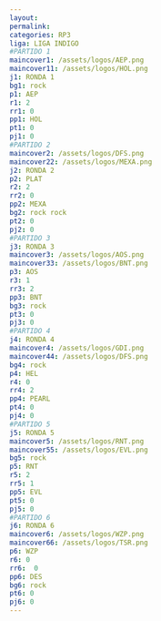 ```yaml
---
layout: 
permalink: 
categories: RP3
liga: LIGA INDIGO
#PARTIDO 1
maincover1: /assets/logos/AEP.png
maincover11: /assets/logos/HOL.png
j1: RONDA 1
bg1: rock
p1: AEP
r1: 2
rr1: 0
pp1: HOL
pt1: 0
pj1: 0
#PARTIDO 2
maincover2: /assets/logos/DFS.png
maincover22: /assets/logos/MEXA.png
j2: RONDA 2
p2: PLAT
r2: 2
rr2: 0
pp2: MEXA
bg2: rock rock
pt2: 0
pj2: 0
#PARTIDO 3
j3: RONDA 3
maincover3: /assets/logos/AOS.png
maincover33: /assets/logos/BNT.png
p3: AOS
r3: 1
rr3: 2
pp3: BNT
bg3: rock
pt3: 0
pj3: 0
#PARTIDO 4
j4: RONDA 4
maincover4: /assets/logos/GDI.png
maincover44: /assets/logos/DFS.png
bg4: rock 
p4: HEL
r4: 0
rr4: 2
pp4: PEARL
pt4: 0
pj4: 0
#PARTIDO 5
j5: RONDA 5
maincover5: /assets/logos/RNT.png
maincover55: /assets/logos/EVL.png
bg5: rock 
p5: RNT
r5: 2
rr5: 1
pp5: EVL
pt5: 0
pj5: 0
#PARTIDO 6
j6: RONDA 6
maincover6: /assets/logos/WZP.png
maincover66: /assets/logos/TSR.png
p6: WZP
r6: 0
rr6:  0
pp6: DES
bg6: rock
pt6: 0
pj6: 0
---
```

